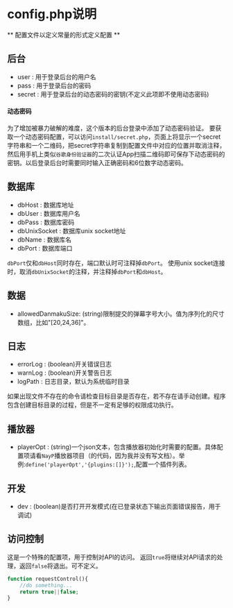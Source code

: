 # config.php说明

** 配置文件以定义常量的形式定义配置 **

## 后台

* user : 用于登录后台的用户名
* pass : 用于登录后台的密码
* secret : 用于登录后台的动态密码的密钥(不定义此项即不使用动态密码)

#### 动态密码

为了增加被暴力破解的难度，这个版本的后台登录中添加了动态密码验证。
要获取一个动态密码配置，可以访问`install/secret.php`，页面上将显示一个secret字符串和一个二维码，把secret字符串复制到配置文件中对应的位置并取消注释，然后用手机上类似`谷歌身份验证器`的二次认证App扫描二维码即可保存下动态密码的密钥。以后登录后台时需要同时输入正确密码和6位数字动态密码。


## 数据库

* dbHost : 数据库地址
* dbUser : 数据库用户名
* dbPass : 数据库密码
* dbUnixSocket : 数据库unix socket地址
* dbName : 数据库名
* dbPort : 数据库端口

`dbPort`仅和`dbHost`同时存在，端口默认时可注释掉`dbPort`。
使用unix socket连接时，取消`dbUnixSocket`的注释，并注释掉`dbPort`和`dbHost`。

## 数据

* allowedDanmakuSize: (string)限制提交的弹幕字号大小。值为序列化的尺寸数组，比如"[20,24,36]"。

## 日志

* errorLog : (boolean)开关错误日志
* warnLog : (boolean)开关警告日志
* logPath : 日志目录，默认为系统临时目录

如果出现文件不存在的命令请检查目标目录是否存在，若不存在请手动创建。程序包含创建目标目录的过程，但是不一定有足够的权限成功执行。

## 播放器

* playerOpt : (string)一个json文本，包含播放器初始化时需要的配置。具体配置项请看`NayP`播放器项目（的代码，因为我并没有写文档）。举例:`define('playerOpt','{plugins:[]}');`,配置一个插件列表。

## 开发

* dev : (boolean)是否打开开发模式(在已登录状态下输出页面错误报告，用于调试)

## 访问控制

这是一个特殊的配置项，用于控制对API的访问。
返回`true`将继续对API请求的处理，返回`false`将退出。可不定义。

```php
function requestControl(){
	//do something...
	return true||false;
}

```